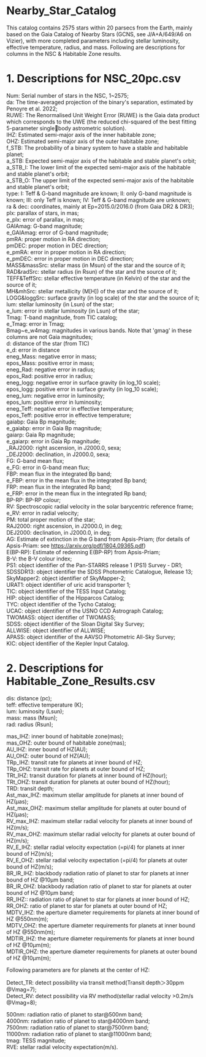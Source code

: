 # Nearby_Star_Catalog
This catalog contains 2575 stars within 20 parsecs from the Earth, mainly based on the Gaia Catalog of Nearby Stars (GCNS, see J/A+A/649/A6 on Vizier), with more completed parameters including stellar luminosity, effective temperature, radius, and mass. Following are descriptions for columns in the NSC & Habitable Zone results. 

# 1. Descriptions for NSC_20pc.csv

Num: Serial number of stars in the NSC, 1\~2575;\
da: The time-averaged projection of the binary's separation, estimated by Penoyre et al. 2022;\
RUWE: The Renormalised Unit Weight Error (RUWE) is the Gaia data product which corresponds to the UWE (the reduced chi-squared of the best fitting 5-parameter singlebody astrometric solution).\
IHZ: Estimated semi-major axis of the inner habitable zone;\
OHZ: Estimated semi-major axis of the outer habitable zone;\
f_STB: The probability of a binary system to have a stable and habitable planet;\
a_STB: Expected semi-major axis of the habitable and stable planet's orbit;\
a_STB_I: The lower limit of the expected semi-major axis of the habitable and stable planet's orbit;\
a_STB_O: The upper limit of the expected semi-major axis of the habitable and stable planet's orbit;\
type: I: Teff & G-band magnitude are known; II: only G-band magnitude is known; III: only Teff is known; IV: Teff & G-band magnitude are unknown;\
ra & dec: coordinates, mainly at Ep=2015.0/2016.0 (from Gaia DR2 & DR3);\
plx: parallax of stars, in mas;\
e_plx: error of parallax, in mas;\
GAIAmag: G-band magnitude;\
e_GAIAmag: error of G-band magnitude;\
pmRA: proper motion in RA direction;\
pmDEC: proper motion in DEC direction;\
e_pmRA: error in proper motion in RA direction;\
e_pmDEC: error in proper motion in DEC direction;\
MASS&massSrc: stellar mass (in Msun) of the star and the source of it;\
RAD&radSrc: stellar radius (in Rsun) of the star and the source of it;\
TEFF&TeffSrc: stellar effective temperature (in Kelvin) of the star and the source of it;\
MH&mhSrc: stellar metallicity (M[H]) of the star and the source of it;\
LOGG&loggSrc: surface gravity (in log scale) of the star and the source of it;\
lum: stellar luminosity (in Lsun) of the star;\
e_lum: error in stellar luminosity (in Lsun) of the star;\
Tmag: T-band magnitude, from TIC catalog;\
e_Tmag: error in Tmag;\
Bmag~e_w4mag: magnitudes in various bands. Note that 'gmag' in these columns are not Gaia magnitudes;\
d: distance of the star (from TIC)\
e_d: error in distance\
eneg_Mass: negative error in mass;\
epos_Mass: positive error in mass;\
eneg_Rad: negative error in radius;\
epos_Rad: positive error in radius;\
eneg_logg: negative error in surface gravity (in log_10 scale);\
epos_logg: positive error in surface gravity (in log_10 scale);\
eneg_lum: negative error in luminosity;\
epos_lum: positive error in luminosity;\
eneg_Teff: negative error in effective temperature;\
epos_Teff: positive error in effective temperature;\
gaiabp: Gaia Bp magnitude;\
e_gaiabp: error in Gaia Bp magnitude;\
gaiarp: Gaia Rp magnitude;\
e_gaiarp: error in Gaia Rp magnitude;\
\_RAJ2000: right ascension, in J2000.0, sexa;\
\_DEJ2000: declination, in J2000.0, sexa;\
FG: G-band mean flux;\
e_FG: error in G-band mean flux;\
FBP: mean flux in the integrated Bp band;\
e_FBP: error in the mean flux in the integrated Bp band;\
FRP: mean flux in the integrated Rp band;\
e_FRP: error in the mean flux in the integrated Rp band;\
BP-RP: BP-RP colour;\
RV: Spectroscopic radial velocity in the solar barycentric reference frame;\
e_RV: error in radial velocity;\
PM: total proper motion of the star;\
RAJ2000: right ascension, in J2000.0, in deg;\
DEJ2000: declination, in J2000.0, in deg;\
AG: Estimate of extinction in the G band from Apsis-Priam; (for details of Apsis-Priam: see https://arxiv.org/pdf/1804.09365.pdf) \
E(BP-RP): Estimate of redenning E(BP-RP) from Apsis-Priam;\
B-V: the B-V colour index;\
PS1: object identifier of the Pan-STARRS release 1 (PS1) Survey - DR1;\
SDSSDR13: object identifier the SDSS Photometric Catalogue, Release 13;\
SkyMapper2: object identifier of SkyMapper-2;\
URAT1: object identifier of uric acid transporter 1;\
TIC: object identifier of the TESS Input Catalog;\
HIP: object identifier of the Hipparcos Catalog;\
TYC: object identifier of the Tycho Catalog;\
UCAC: object identifier of the USNO CCD Astrograph Catalog;\
TWOMASS: object identifier of TWOMASS;\
SDSS: object identifier of the Sloan Digital Sky Survey;\
ALLWISE: object identifier of ALLWISE;\
APASS: object identifier of the AAVSO Photometric All-Sky Survey;\
KIC: object identifier of the Kepler Input Catalog.

# 2. Descriptions for Habitable_Zone_Results.csv

dis: distance (pc);\
teff: effective temperature (K);\
lum: luminosity (Lsun);\
mass: mass (Msun);\
rad: radius (Rsun);

mas_IHZ: inner bound of habitable zone(mas);\
mas_OHZ: outer bound of habitable zone(mas);\
AU_IHZ: inner bound of HZ(AU);\
AU_OHZ: outer bound of HZ(AU);\
TRp_IHZ: transit rate for planets at inner bound of HZ;\
TRp_OHZ: transit rate for planets at outer bound of HZ;\
TRt_IHZ: transit duration for planets at inner bound of HZ(hour);\
TRt_OHZ: transit duration for planets at outer bound of HZ(hour);\
TRD: transit depth;\
Ast_max_IHZ: maximum stellar amplitude for planets at inner bound of HZ(μas);\
Ast_max_OHZ: maximum stellar amplitude for planets at outer bound of HZ(μas);\
RV_max_IHZ: maximum stellar radial velocity for planets at inner bound of HZ(m/s);\
RV_max_OHZ: maximum stellar radial velocity for planets at outer bound of HZ(m/s);\
RV_E_IHZ: stellar radial velocity expectation (<sin i>=pi/4) for planets at inner bound of HZ(m/s);\
RV_E_OHZ: stellar radial velocity expectation (<sin i>=pi/4) for planets at outer bound of HZ(m/s);\
BR_IR_IHZ: blackbody radiation ratio of planet to star for planets at inner bound of HZ @10μm band;\
BR_IR_OHZ: blackbody radiation ratio of planet to star for planets at outer bound of HZ @10μm band;\
RR_IHZ:: radiation ratio of planet to star for planets at inner bound of HZ;\
RR_OHZ: ratio of planet to star for planets at outer bound of HZ;\
MDTV_IHZ: the aperture diameter requirements for planets at inner bound of HZ @550nm(m);\
MDTV_OHZ: the aperture diameter requirements for planets at inner bound of HZ @550nm(m);\
MDTIR_IHZ: the aperture diameter requirements for planets at inner bound of HZ @10μm(m);\
MDTIR_OHZ: the aperture diameter requirements for planets at outer bound of HZ @10μm(m);

Following parameters are for planets at the center of HZ:	

Detect_TR: detect possibility via transit method(Transit depth＞30ppm @Vmag=7);\
Detect_RV: detect possibility via RV method(stellar radial velocity >0.2m/s @Vmag=8);

500nm: radiation ratio of planet to star@500nm band;\
4000nm: radiation ratio of planet to star@4000nm band;\
7500nm: radiation ratio of planet to star@7500nm band;\
11000nm:	radiation ratio of planet to star@11000nm band;\
tmag: TESS magnitude;\
RVE: stellar radial velocity expectation(m/s).

